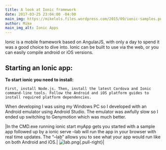 ```yaml
---
title: A look at Ionic framework
date: 2017-03-25 23:04:00 -04:00
main_img: https://mikelols.files.wordpress.com/2015/09/ionic-samples.png
author: Mike
main_img_alt: Ionic Apps
---
```


Ionic is a mobile framework based on AngularJS, with only a day to spend it was a good choice to dive into. Ionic can be built to use via the web, or you can easily compile android or iOS versions.

## Starting an Ionic app:

**To start ionic you need to install:**

    First, install Node.js. Then, install the latest Cordova and Ionic command-line tools. Follow the Android and iOS platform guides to install required platform dependencies.

When developing I was using my Windows PC so I developed with an Android emulator using Android Studio. The emulator was awfully slow so I ended up switching to Genymotion which was much better.

|In the CMD.exe running ionic start myApp gets you started with a sample app followed up by a ionic serve –lab will run the app in your browser with real time updates. The “–lab” allows you to see what your app would run like on both Android and iOS.| ![lab.png](/uploads/lab.png){.pull-right}|
